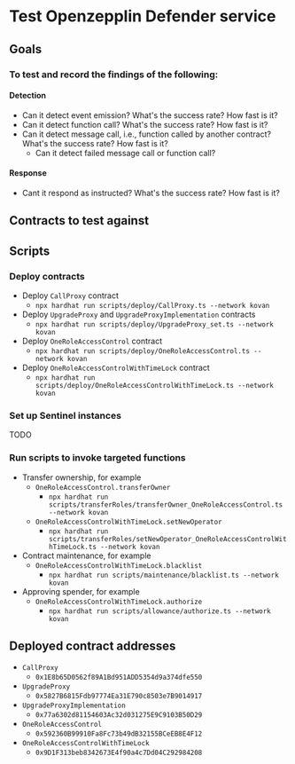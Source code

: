 # Test Openzepplin Defender service

## Goals
### To test and record the findings of the following:
#### Detection
- Can it detect event emission? What's the success rate? How fast is it?
- Can it detect function call? What's the success rate? How fast is it?
- Can it detect message call, i.e., function called by another contract? What's the success rate? How fast is it?
    - Can it detect failed message call or function call?

#### Response
- Cant it respond as instructed? What's the success rate? How fast is it?

## Contracts to test against

## Scripts

### Deploy contracts

- Deploy `CallProxy` contract
    - `npx hardhat run scripts/deploy/CallProxy.ts --network kovan`
- Deploy `UpgradeProxy` and `UpgradeProxyImplementation` contracts
    - `npx hardhat run scripts/deploy/UpgradeProxy_set.ts --network kovan`
- Deploy `OneRoleAccessControl` contract
    - `npx hardhat run scripts/deploy/OneRoleAccessControl.ts --network kovan`
- Deploy `OneRoleAccessControlWithTimeLock` contract
    - `npx hardhat run scripts/deploy/OneRoleAccessControlWithTimeLock.ts --network kovan`

### Set up Sentinel instances
TODO

### Run scripts to invoke targeted functions

- Transfer ownership, for example
    - `OneRoleAccessControl.transferOwner`
        - `npx hardhat run scripts/transferRoles/transferOwner_OneRoleAccessControl.ts --network kovan`
    - `OneRoleAccessControlWithTimeLock.setNewOperator`
        - `npx hardhat run scripts/transferRoles/setNewOperator_OneRoleAccessControlWithTimeLock.ts --network kovan`
- Contract maintenance, for example
    - `OneRoleAccessControlWithTimeLock.blacklist`
        - `npx hardhat run scripts/maintenance/blacklist.ts --network kovan`
- Approving spender, for example
    - `OneRoleAccessControlWithTimeLock.authorize`
        - `npx hardhat run scripts/allowance/authorize.ts --network kovan`

## Deployed contract addresses

- `CallProxy`
    - `0x1E8b65D0562f89A1Bd951ADD5354d9a374dfe550`
- `UpgradeProxy`
    - `0x5827B6815Fdb97774Ea31E790c8503e7B9014917`
- `UpgradeProxyImplementation`
    - `0x77a6302d81154603Ac32d031275E9C9103B50D29`
- `OneRoleAccessControl`
    - `0x592360B99910Fa8Fc73b49dB32155BCeEB8E4F12`
- `OneRoleAccessControlWithTimeLock`
    - `0x9D1F313beb8342673E4f90a4c7Dd04C292984208`